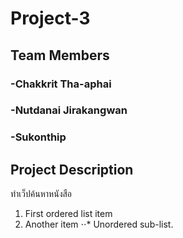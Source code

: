 # Project-3
## Team Members
### -Chakkrit Tha-aphai
### -Nutdanai Jirakangwan
### -Sukonthip

## Project Description
ทำเว็ปค้นหาหนังสือ

1. First ordered list item
2. Another item
⋅⋅* Unordered sub-list. 
